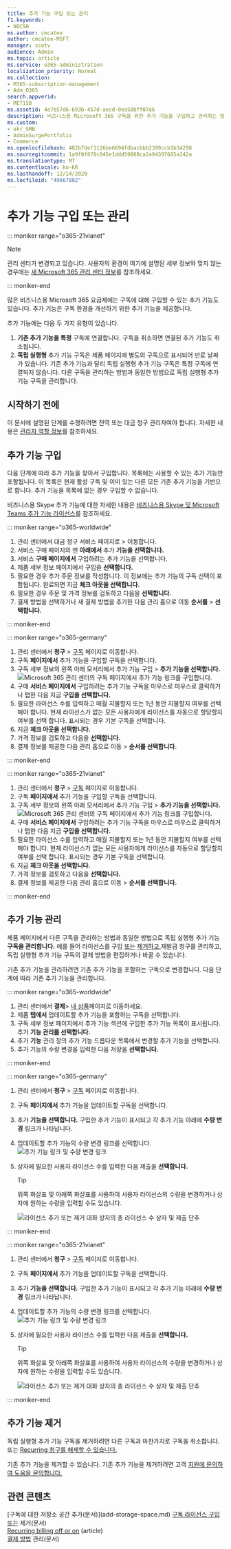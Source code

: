 ```yaml
---
title: 추가 기능 구입 또는 관리
f1.keywords:
- NOCSH
ms.author: cmcatee
author: cmcatee-MSFT
manager: scotv
audience: Admin
ms.topic: article
ms.service: o365-administration
localization_priority: Normal
ms.collection:
- M365-subscription-management
- Adm_O365
search.appverid:
- MET150
ms.assetid: 4e7b57d6-b93b-457d-aecd-0ea58bff07a6
description: 비즈니스용 Microsoft 365 구독을 위한 추가 기능을 구입하고 관리하는 방법을 자세히 알아보는 방법을 배워야 합니다.
ms.custom:
- okr_SMB
- AdminSurgePortfolio
- Commerce
ms.openlocfilehash: 482b7def1126be6694fdbacbbb2399ccb1b34298
ms.sourcegitcommit: 1a9f0f878c045e1ddd59088ca2a94397605a242a
ms.translationtype: MT
ms.contentlocale: ko-KR
ms.lasthandoff: 12/14/2020
ms.locfileid: "49667802"
---
```

# <a name="buy-or-manage-add-ons"></a>추가 기능 구입 또는 관리

::: moniker range="o365-21vianet"

> [!NOTE]
> 관리 센터가 변경되고 있습니다. 사용자의 환경이 여기에 설명된 세부 정보와 맞지 않는 경우에는 [새 Microsoft 365 관리 센터 정보](https://docs.microsoft.com/microsoft-365/admin/microsoft-365-admin-center-preview?view=o365-21vianet&preserve-view=true)를 참조하세요.

::: moniker-end

많은 비즈니스용 Microsoft 365 요금제에는 구독에 대해 구입할 수 있는 추가 기능도 있습니다. 추가 기능은 구독 환경을 개선하기 위한 추가 기능을 제공합니다.

추가 기능에는 다음 두 가지 유형이 있습니다.

1. **기존 추가 기능을 특정** 구독에 연결합니다. 구독을 취소하면 연결된 추가 기능도 취소됩니다.
2. **독립 실행형** 추가 기능 구독은 제품 페이지에  별도의 구독으로 표시되어 만료 날짜가 있습니다. 기존 추가 기능과 달리 독립 실행형 추가 기능 구독은 특정 구독에 연결되지 않습니다. 다른 구독을 관리하는 방법과 동일한 방법으로 독립 실행형 추가 기능 구독을 관리합니다.

## <a name="before-you-begin"></a>시작하기 전에

이 문서에 설명된 단계를 수행하려면 전역 또는 대금 청구 관리자여야 합니다. 자세한 내용은 [관리자 역할 정보](../admin/add-users/about-admin-roles.md)를 참조하세요.

## <a name="buy-an-add-on"></a>추가 기능 구입

다음 단계에 따라 추가 기능을 찾아서 구입합니다. 목록에는 사용할 수 있는 추가 기능만 포함됩니다. 이 목록은 현재 활성 구독 및 이미 있는 다른 모든 기존 추가 기능을 기반으로 합니다. 추가 기능을 목록에 없는 경우 구입할 수 없습니다.

비즈니스용 Skype 추가 기능에 대한 자세한 내용은 [비즈니스용 Skype 및 Microsoft Teams 추가 기능 라이선스](https://docs.microsoft.com/SkypeForBusiness/skype-for-business-and-microsoft-teams-add-on-licensing/skype-for-business-and-microsoft-teams-add-on-licensing)를 참조하세요.

::: moniker range="o365-worldwide"

1. 관리 센터에서 대금  청구 서비스 페이지로 \> <a href="https://go.microsoft.com/fwlink/p/?linkid=868433" target="_blank"></a> 이동합니다.
2. 서비스 구매 페이지의 맨 **아래에서** 추가 **기능을 선택합니다.**
3. 서비스 **구매 페이지에서** 구입하려는 추가 기능을 선택합니다.
4. 제품 세부 정보 페이지에서 구입을 **선택합니다.**
5. 필요한 경우 추가 주문 정보를 작성합니다. 이 정보에는 추가 기능의 구독 선택이 포함됩니다. 완료되면 지금 **체크 아웃을 선택합니다.**
6. 필요한 경우 주문 및 가격 정보를 검토하고 다음을 **선택합니다.**
7. 결제 방법을 선택하거나 새 결제 방법을 추가한 다음 관리 홈으로 이동 **순서를** > **선택합니다.**

::: moniker-end

::: moniker range="o365-germany"

1. 관리 센터에서 **청구** \> <a href="https://go.microsoft.com/fwlink/p/?linkid=847745" target="_blank">구독</a> 페이지로 이동합니다.
2. 구독 **페이지에서** 추가 기능을 구입할 구독을 선택합니다.
3. 구독 세부 정보의 왼쪽 아래 모서리에서  추가 기능 구입 \> **추가 기능을 선택합니다.**
    ![Microsoft 365 관리 센터의 구독 페이지에서 추가 기능 링크를 구입합니다.](../media/f5cbc3fa-90f7-4299-976d-2482f2c69755.png)
4. 구매 **서비스 페이지에서** 구입하려는 추가 기능 구독을 마우스로 마우스로 클릭하거나 탭한 다음 지금 **구입을 선택합니다.**
5. 필요한 라이선스 수를 입력하고 매월 지불할지 또는 1년 동안 지불할지 여부를 선택해야 합니다. 현재 라이선스가 없는 모든 사용자에게 라이선스를 자동으로 할당할지 여부를 선택 합니다. 표시되는 경우 기본 구독을 선택합니다.
6. 지금 **체크 아웃을 선택합니다.**
7. 가격 정보를 검토하고 다음을 **선택합니다.**
8. 결제 정보를 제공한 다음  관리 홈으로 이동 \> **순서를 선택합니다.**

::: moniker-end

::: moniker range="o365-21vianet"

1. 관리 센터에서 **청구** \> <a href="https://go.microsoft.com/fwlink/p/?linkid=850626" target="_blank">구독</a> 페이지로 이동합니다.
2. 구독 **페이지에서** 추가 기능을 구입할 구독을 선택합니다.
3. 구독 세부 정보의 왼쪽 아래 모서리에서  추가 기능 구입 \> **추가 기능을 선택합니다.**
    ![Microsoft 365 관리 센터의 구독 페이지에서 추가 기능 링크를 구입합니다.](../media/f5cbc3fa-90f7-4299-976d-2482f2c69755.png)
4. 구매 **서비스 페이지에서** 구입하려는 추가 기능 구독을 마우스로 마우스로 클릭하거나 탭한 다음 지금 **구입을 선택합니다.**
5. 필요한 라이선스 수를 입력하고 매월 지불할지 또는 1년 동안 지불할지 여부를 선택해야 합니다. 현재 라이선스가 없는 모든 사용자에게 라이선스를 자동으로 할당할지 여부를 선택 합니다. 표시되는 경우 기본 구독을 선택합니다.
6. 지금 **체크 아웃을 선택합니다.**
7. 가격 정보를 검토하고 다음을 **선택합니다.**
8. 결제 정보를 제공한 다음  관리 홈으로 이동 \> **순서를 선택합니다.**

::: moniker-end

## <a name="manage-an-add-on"></a>추가 기능 관리

제품 페이지에서 다른 구독을 관리하는 방법과 동일한 방법으로 독립 실행형 추가 기능 **구독을 관리합니다.** 예를 들어 라이선스를 구입 [또는](licenses/buy-licenses.md) [](billing-and-payments/manage-payment-methods.md) [제거하고,](subscriptions/renew-your-subscription.md)재발급 청구를 관리하고, 독립 실행형 추가 기능 구독의 결제 방법을 편집하거나 바꿀 수 있습니다.

기존 추가 기능을 관리하려면 기존 추가 기능을 포함하는 구독으로 변경합니다. 다음 단계에 따라 기존 추가 기능을 관리합니다.
  
::: moniker range="o365-worldwide"

1. 관리 센터에서 **결제**\> <a href="https://go.microsoft.com/fwlink/p/?linkid=842054" target="_blank">내 상품</a>페이지로 이동하세요.
2. 제품 **탭에서** 업데이트할 추가 기능을 포함하는 구독을 선택합니다.
3. 구독 세부 정보 페이지에서  추가 기능 섹션에 구입한 추가 기능 목록이 표시됩니다. 추가 **기능 관리를 선택합니다.**
4. 추가 **기능** 관리 창의 추가 기능  드롭다운 목록에서 변경할 추가 기능을 선택합니다.
5. 추가 기능의 수량 변경을 입력한 다음 저장을 **선택합니다.**

::: moniker-end

::: moniker range="o365-germany"

1. 관리 센터에서 **청구** \> <a href="https://go.microsoft.com/fwlink/p/?linkid=847745" target="_blank">구독</a> 페이지로 이동합니다.
2. 구독 **페이지에서** 추가 기능을 업데이트할 구독을 선택합니다.
3. 추가 **기능을 선택합니다.**
    구입한 추가 기능이 표시되고 각 추가 기능 아래에 **수량 변경** 링크가 나타납니다.
4. 업데이트할  추가 기능의 수량 변경 링크를 선택합니다.\
    ![추가 기능 링크 및 수량 변경 링크](../media/fa7c39f4-5256-49bb-9a26-70f1a52ae926.png)
5. 상자에 필요한 사용자 라이선스 수를 입력한 다음 제출을 **선택합니다.**
    > [!TIP]
    > 위쪽 화살표 및 아래쪽 화살표를 사용하여 사용자 라이선스의 수량을 변경하거나 상자에 원하는 수량을 입력할 수도 있습니다.

    ![라이선스 추가 또는 제거 대화 상자의 총 라이선스 수 상자 및 제출 단추](../media/dfee31e0-092d-4565-9bf5-ff3909b771e1.png)

::: moniker-end

::: moniker range="o365-21vianet"

1. 관리 센터에서 **청구** \> <a href="https://go.microsoft.com/fwlink/p/?linkid=850626" target="_blank">구독</a> 페이지로 이동합니다.
2. 구독 **페이지에서** 추가 기능을 업데이트할 구독을 선택합니다.
3. 추가 **기능을 선택합니다.**
    구입한 추가 기능이 표시되고 각 추가 기능 아래에 **수량 변경** 링크가 나타납니다.
4. 업데이트할  추가 기능의 수량 변경 링크를 선택합니다.\
    ![추가 기능 링크 및 수량 변경 링크](../media/fa7c39f4-5256-49bb-9a26-70f1a52ae926.png)
5. 상자에 필요한 사용자 라이선스 수를 입력한 다음 제출을 **선택합니다.**
    > [!TIP]
    > 위쪽 화살표 및 아래쪽 화살표를 사용하여 사용자 라이선스의 수량을 변경하거나 상자에 원하는 수량을 입력할 수도 있습니다.
  
    ![라이선스 추가 또는 제거 대화 상자의 총 라이선스 수 상자 및 제출 단추](../media/dfee31e0-092d-4565-9bf5-ff3909b771e1.png)

::: moniker-end

## <a name="remove-an-add-on"></a>추가 기능 제거

독립 실행형 추가 기능 구독을 [](subscriptions/cancel-your-subscription.md)제거하려면 다른 구독과 마찬가지로 구독을 취소합니다. 또는 [Recurring 청구를 해제할 수 있습니다.](subscriptions/renew-your-subscription.md)

기존 추가 기능을 제거할 수 있습니다. 기존 추가 기능을 제거하려면 고객 [지원에 문의하여 도움을 문의합니다.](../admin/contact-support-for-business-products.md)
  
## <a name="related-content"></a>관련 콘텐츠

[구독에 대한 저장소 공간 추가(문서)\](add-storage-space.md)
[구독 라이선스 구입 또는](licenses/buy-licenses.md) 제거(문서)\
[Recurring billing off or on](subscriptions/renew-your-subscription.md#turn-recurring-billing-off-or-on) (article)\
[결제 방법](billing-and-payments/manage-payment-methods.md) 관리(문서)